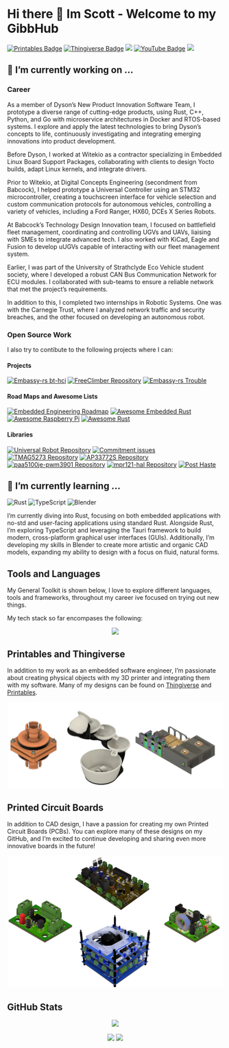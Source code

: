 # Hi there 👋 Im Scott - Welcome to my GibbHub
<!-- markdown-link-check-disable -->
[![Printables Badge](https://img.shields.io/badge/Printables-ScottGibb-FF4500?style=flat&logo=printables&logoColor=white)](https://www.printables.com/@ScottGibb_242109)
[![Thingiverse Badge](https://img.shields.io/badge/Thingiverse-ScottGibb-248BFB?style=flat&logo=thingiverse&logoColor=white)](https://www.thingiverse.com/scottgibb/designs)
[![](https://img.shields.io/badge/LinkedIn-0077B5?style=for-the-badge&logo=linkedin&logoColor=whit)](https://www.linkedin.com/in/scott-gibb-ces/)
[![YouTube Badge](https://img.shields.io/badge/YouTube-ScottGibb-FF0000?style=flat&logo=youtube&logoColor=white)](https://www.youtube.com/channel/UCcHh5Y5p9DM8XwAcHCCgk1g/videos)
![](https://komarev.com/ghpvc/?username=scottgibb&color=red)
<!-- markdown-link-check-enable -->

## 🔭 I’m currently working on ...

### Career

As a member of Dyson’s New Product Innovation Software Team, I prototype a diverse range of cutting-edge products, using Rust, C++, Python, and Go with microservice architectures in Docker and RTOS-based systems. I explore and apply the latest technologies to bring Dyson’s concepts to life, continuously investigating and integrating emerging innovations into product development.

Before Dyson, I worked at Witekio as a contractor specializing in Embedded Linux Board Support Packages, collaborating with clients to design Yocto builds, adapt Linux kernels, and integrate drivers.

Prior to Witekio, at Digital Concepts Engineering (secondment from Babcock), I helped prototype a Universal Controller using an STM32 microcontroller, creating a touchscreen interface for vehicle selection and custom communication protocols for autonomous vehicles, controlling a variety of vehicles, including a Ford Ranger, HX60, DCEs X Series Robots.

At Babcock’s Technology Design Innovation team, I focused on battlefield fleet management, coordinating and controlling UGVs and UAVs, liaising with SMEs to integrate advanced tech. I also worked with KiCad, Eagle and Fusion to develop uUGVs capable of interacting with our fleet management system.

Earlier, I was part of the University of Strathclyde Eco Vehicle student society, where I developed a robust CAN Bus Communication Network for ECU modules. I collaborated with sub-teams to ensure a reliable network that met the project’s requirements.

In addition to this, I completed two internships in Robotic Systems. One was with the Carnegie Trust, where I analyzed network traffic and security breaches, and the other focused on developing an autonomous robot.

### Open Source Work

I also try to contibute to the following projects where I can:

#### Projects

[![Embassy-rs bt-hci](https://github-readme-stats.vercel.app/api/pin/?username=embassy-rs&repo=bt-hci&theme=gruvbox)](https://github.com/embassy-rs/bt-hci)
[![FreeClimber Repository](https://github-readme-stats.vercel.app/api/pin/?username=adamspierer&repo=FreeClimber&theme=gruvbox)](https://github.com/adamspierer/FreeClimber)
[![Embassy-rs Trouble](https://github-readme-stats.vercel.app/api/pin/?username=embassy-rs&repo=trouble&theme=gruvbox)](https://github.com/embassy-rs/trouble)

#### Road Maps and Awesome Lists

[![Embedded Engineering Roadmap](https://github-readme-stats.vercel.app/api/pin/?username=m3y54m&repo=Embedded-Engineering-Roadmap&theme=gruvbox)](https://github.com/m3y54m/Embedded-Engineering-Roadmap)
[![Awesome Embedded Rust](https://github-readme-stats.vercel.app/api/pin/?username=rust-embedded&repo=awesome-embedded-rust&theme=gruvbox)](https://github.com/rust-embedded/awesome-embedded-rust)
[![Awesome Raspberry Pi](https://github-readme-stats.vercel.app/api/pin/?username=thibmaek&repo=awesome-raspberry-pi&theme=gruvbox)](https://github.com/thibmaek/awesome-raspberry-pi)
[![Awesome Rust](https://github-readme-stats.vercel.app/api/pin/?username=awesome-rust-com&repo=awesome-rust&theme=gruvbox)](https://github.com/awesome-rust-com/awesome-rust)

#### Libraries

[![Universal Robot Repository](https://github-readme-stats.vercel.app/api/pin/?username=dysonltd&repo=universal-robot&theme=gruvbox)](https://github.com/dysonltd/universal-robot)
[![Commitment issues](https://github-readme-stats.vercel.app/api/pin/?username=dysonltd&repo=commitment-issues&theme=gruvbox)](https://github.com/dysonltd/commitment-issues)
[![TMAG5273 Repository](https://github-readme-stats.vercel.app/api/pin/?username=dysonltd&repo=tmag5273&theme=gruvbox)](https://github.com/dysonltd/tmag5273)
[![AP33772S Repository](https://github-readme-stats.vercel.app/api/pin/?username=scottgibb&repo=AP33772S-rs&theme=gruvbox)](https://github.com/scottgibb/AP33772S-rs)
[![paa5100je-pwm3901  Repository](https://github-readme-stats.vercel.app/api/pin/?username=dysonltd&repo=paa5100je-pwm3901&theme=gruvbox)](https://github.com/dysonltd/paa5100je-pwm3901 )
[![mpr121-hal Repository](https://github-readme-stats.vercel.app/api/pin/?username=SiebenCorgie&repo=mpr121-hal&theme=gruvbox)](https://github.com/SiebenCorgie/mpr121-hal )
[![Post Haste](https://github-readme-stats.vercel.app/api/pin/?username=petekubiak&repo=post-haste&theme=gruvbox)](https://github.com/petekubiak/post-haste)

## 🌱 I’m currently learning ...

![Rust](https://img.shields.io/badge/-Rust-black?style=flat-square&logo=rust)
![TypeScript](https://img.shields.io/badge/-TypeScript-black?style=flat-square&logo=typescript)
![Blender](https://img.shields.io/badge/-Blender-black?style=flat-square&logo=blender)

I’m currently diving into Rust, focusing on both embedded applications with no-std and user-facing applications using standard Rust. Alongside Rust, I’m exploring TypeScript and leveraging the Tauri framework to build modern, cross-platform graphical user interfaces (GUIs). Additionally, I’m developing my skills in Blender to create more artistic and organic CAD models, expanding my ability to design with a focus on fluid, natural forms.

## Tools and Languages

My General Toolkit is shown below, I love to explore different languages, tools and frameworks, throughout my career ive focused on trying out new things.

My tech stack so far encompases the following:

<p align='center'>
<img src="./img/Languages-And-Tools.drawio.svg">
</p>

## Printables and Thingiverse
<!-- markdown-link-check-disable -->
In addition to my work as an embedded software engineer, I’m passionate about creating physical objects with my 3D printer and integrating them with my software. Many of my designs can be found on [Thingiverse](https://www.thingiverse.com/scottgibb/designs) and [Printables](https://www.printables.com/@ScottGibb_242109).
<!-- markdown-link-check-enable -->

<p align='center'>
<img src="./img/CAD.drawio.svg">
</p>

## Printed Circuit Boards

In addition to CAD design, I have a passion for creating my own Printed Circuit Boards (PCBs). You can explore many of these designs on my GitHub, and I’m excited to continue developing and sharing even more innovative boards in the future!

<p align='center'>
<img src="./img/PCBs.drawio.svg">
</p>

## GitHub Stats
<!-- markdown-link-check-disable -->
<p align='center'>
<img src="https://github-readme-stats.vercel.app/api/top-langs/?username=scottgibb&exclude_repo=Balena-Flask-React-TypeScript&layout=compact&langs_count=10&theme=gruvbox" />
</p>
<p align='center'>
<img src="https://github-readme-stats.vercel.app/api?username=scottgibb&theme=gruvbox&show_icons=true&hide=issues,contribs" />
<img src="https://github-readme-streak-stats.herokuapp.com?user=scottgibb&theme=gruvbox" width="700"/>
</p>
<!-- markdown-link-check-enable -->
